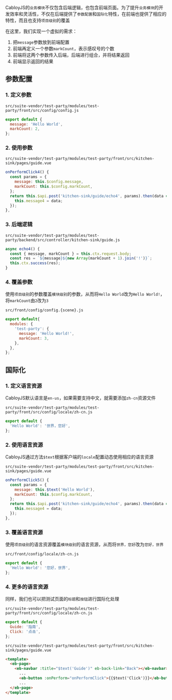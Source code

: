 CabloyJS的`业务模块`不仅包含后端逻辑，也包含前端页面。为了提升`业务模块`的开发效率和灵活性，不仅在后端提供了`参数配置`和`国际化`特性，在前端也提供了相应的特性，而且也支持`项目级别`的覆盖

在这里，我们实现一个虚拟的需求：

1. 把`message`参数放到前端配置
2. 前端再定义一个参数`markCount`，表示感叹号的个数
3. 前端将这两个参数传入后端，后端进行组合，并将结果返回
4. 前端显示返回的结果

## 参数配置

### 1\. 定义参数

`src/suite-vendor/test-party/modules/test-party/front/src/config/config.js`

``` javascript
export default {
  message: 'Hello World',
  markCount: 2,
};
```

### 2\. 使用参数

`src/suite-vendor/test-party/modules/test-party/front/src/kitchen-sink/pages/guide.vue`

``` javascript
onPerformClick4() {
  const params = {
    message: this.$config.message,
    markCount: this.$config.markCount,
  };
  return this.$api.post('kitchen-sink/guide/echo4', params).then(data => {
    this.message4 = data;
  });
},
```

### 3\. 后端逻辑

`src/suite-vendor/test-party/modules/test-party/backend/src/controller/kitchen-sink/guide.js`

``` javascript
async echo4() {
  const { message, markCount } = this.ctx.request.body;
  const res = `${message}${new Array(markCount + 1).join('!')}`;
  this.ctx.success(res);
}
```

### 4\. 覆盖参数

使用`项目级别`的参数覆盖`模块级别`的参数，从而将`Hello World`改为`Hello World!`，将`markCount`由`2`改为`3`

`src/front/config/config.{scene}.js`

``` javascript
export default{
  modules: {
    'test-party': {
      message: 'Hello World!',
      markCount: 3,
    },
  },
};
```

## 国际化

### 1\. 定义语言资源

CabloyJS默认语言是`en-us`，如果需要支持中文，就需要添加`zh-cn`资源文件

`src/suite-vendor/test-party/modules/test-party/front/src/config/locale/zh-cn.js`

``` javascript
export default {
  'Hello World': '世界，您好',
};
```

### 2\. 使用语言资源

CabloyJS通过方法`$text`根据客户端的`locale`配置动态使用相应的语言资源

`src/suite-vendor/test-party/modules/test-party/front/src/kitchen-sink/pages/guide.vue`

``` javascript
onPerformClick5() {
  const params = {
    message: this.$text('Hello World'),
    markCount: this.$config.markCount,
  };
  return this.$api.post('kitchen-sink/guide/echo4', params).then(data => {
    this.message4 = data;
  });
},
```

### 3\. 覆盖语言资源

使用`项目级别`的语言资源覆盖`模块级别`的语言资源，从而将`世界，您好`改为`您好，世界`

`src/front/config/locale/zh-cn.js`

``` javascript
export default {
  'Hello World': '您好，世界',
};
```

### 4\. 更多的语言资源

同样，我们也可以把测试页面的`标题`和`按钮`进行国际化处理

`src/suite-vendor/test-party/modules/test-party/front/src/config/locale/zh-cn.js`

``` javascript
export default {
  Guide: '指南',
  Click: '点击',
};
```

`src/suite-vendor/test-party/modules/test-party/front/src/kitchen-sink/pages/guide.vue`

``` html
<template>
  <eb-page>
    <eb-navbar :title="$text('Guide')" eb-back-link="Back"></eb-navbar>
      ...
      <eb-button :onPerform="onPerformClick">{{$text('Click')}}</eb-button>
      ...
  </eb-page>
</template>
```